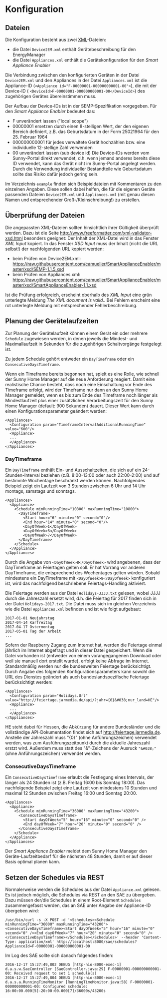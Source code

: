 # Konfiguration

## Dateien
Die Konfiguration besteht aus zwei [XML](https://de.wikipedia.org/wiki/Extensible_Markup_Language)-Dateien:
* die Datei `Device2EM.xml` enthält Gerätebeschreibung für den EnergyManager
* die Datei `Appliances.xml` enthält die Gerätekonfiguration für den *Smart Appliance Enabler*

Die Verbindung zwischen den konfigurierten Geräten in der Datei `Device2EM.xml` und den Appliances in der Datei `Appliances.xml` ist die Appliance-ID (`<Appliance id="F-00000001-000000000001-00">`), die mit der Device-ID ( `<DeviceId>F-00000001-000000000001-00</DeviceId>`) des zugehörigen Gerätes übereinstimmen muss.

Der Aufbau der Device-IDs ist in der SEMP-Spezifikation vorgegeben. Für den *Smart Appliance Enabler* bedeutet das:
* F unverändert lassen ("local scope")
* 00000001 ersetzen durch einen 8-stelligen Wert, der den eigenen Bereich definiert, z.B. das Geburtsdatum in der Form 25021964 für den 25. Februar 1964
* 000000000001 für jedes verwaltete Gerät hochzählen bzw. eine individuelle 12-stellige Zahl verwenden
* 00 unverändert lassen (sub device id)
Die Device-IDs werden vom Sunny-Portal direkt verwendet, d.h. wenn jemand anderes bereits diese ID verwendet, kann das Gerät nicht im Sunny-Portal angelegt werden. Durch die Verwendung individueller Bestandteile wie Geburtsdatum sollte das Risiko dafür jedoch gering sein.

Im Verzeichnis `example` finden sich Beispieldateien mit Kommentaren zu den einzelnen Angaben.
Diese sollen dabei helfen, die für die eigenen Geräte passenden Dateien `Device2EM.xml` und `Appliances.xml` (mit genau diesen Namen und entsprechender Groß-/Kleinschreibung!) zu erstellen.

## Überprüfung der Dateien
Die angepassten XML-Dateien sollten hinsichtlich ihrer Gültigkeit überprüft werden.
Dazu ist die Seite http://www.freeformatter.com/xml-validator-xsd.html besonders geeignet:
Der Inhalt der XML-Datei wird in das Fenster *XML Input* kopiert. 
In das Fenster *XSD Input* muss der Inhalt (nicht die URL selbst!) der nachfolgenden URL kopiert werden:
* beim Prüfen von Device2EM.xml: https://raw.githubusercontent.com/camueller/SmartApplianceEnabler/master/xsd/SEMP-1.1.5.xsd
* beim Prüfen von Appliances.xml: https://raw.githubusercontent.com/camueller/SmartApplianceEnabler/master/xsd/SmartApplianceEnabler-1.1.xsd

Ist die Prüfung erfolgreich, erscheint oberhalb des *XML Input* eine grün unterlegte Meldung *The XML document is valid.*. Bei Fehlern erscheint eine rot unterlegte Meldung mit entsprechender Fehlerbeschreibung.

## Planung der Gerätelaufzeiten
Zur Planung der Gerätelaufzeit können einem Gerät ein oder mehrere `Schedule` zugewiesen werden, in denen jeweils die Mindest- und Maximallaufzeit in Sekunden für die zugehörigen Schaltvorgänge festgelegt ist. 

Zu jedem Schedule gehört entweder ein `DayTimeframe` oder ein `ConsecutiveDaysTimeframe`.

Wenn ein Timeframe bereits begonnen hat, spielt es eine Rolle, wie schnell der Sunny Home Manager auf die neue Anforderung reagiert. Damit eine realistische Chance besteht, dass noch eine Einschaltung vor Ende des Timeframe erfolgt, wird der Timeframe nur dann an den Sunny Home Manager gemeldet, wenn es bis zum Ende des Timeframe noch länger als Mindestlaufzeit plus einer zusätzlichen Verarbeitungszeit für den Sunny Home Manager (default: 900 Sekunden) dauert. Dieser Wert kann durch einen Konfigurationsparameter geändert werden:
```
<Appliances>
  <Configuration param="TimeframeIntervalAdditionalRunningTime" value="600"/>
  <Appliance>
  ...
  </Appliance>
</Appliances>
```

### DayTimeframe
Ein `DayTimeframe` enthält Ein- und Ausschaltzeiten, die sich auf ein 24-Stunden-Interval beziehen (z.B. 8:00-13:00 oder auch 22:00-2:00) und auf bestimmte Wochentage beschränkt werden können. Nachfolgendes Beispiel zeigt ein Laufzeit von 3 Stunden zwischen 6 Uhr und 14 Uhr montags, samstags und sonntags.
```
<Appliances>
  <Appliance>
    <Schedule minRunningTime="10800" maxRunningTime="10800">
      <DayTimeframe>
        <Start hour="6" minute="0" second="0"/>
        <End hour="14" minute="0" second="0"/>
        <DayOfWeek>1</DayOfWeek>
        <DayOfWeek>6</DayOfWeek>
        <DayOfWeek>7</DayOfWeek>
      </DayTimeframe>
    </Schedule>
  </Appliance>
</Appliances>
```
Durch die Angabe von ```<DayOfWeek>8</DayOfWeek>``` wird angebenen, dass der DayTimeframe an Feiertagen gelten soll. Er hat Vorrang vor anderen DayTimeframe, die entsprechend des Wochentages gelten würden. Sobald mindestens ein DayTimeframe mit ```<DayOfWeek>8</DayOfWeek>``` konfiguriert ist, wird das nachfolgend beschriebene Feiertags-Handling aktiviert.

Die Feiertage werden aus der Datei ```Holidays-JJJJ.txt``` gelesen, wobei JJJJ durch die Jahreszahl ersetzt wird, d.h. die Feiertag für 2017 finden sich in der Datei ```Holidays-2017.txt```. Die Datei muss sich im gleichen Verzeichnis wie die Datei ```Appliances.xml``` befinden und ist wie folgt aufgebaut:
```
2017-01-01 Neujahrstag
2017-04-14 Karfreitag
2017-04-17 Ostermontag
2017-05-01 Tag der Arbeit
...
```
Sofern der Raspberry Zugang zum Internet hat, werden die Feiertage einmal jährlich im Internet abgefragt und in dieser Datei gespeichert. Wenn die Datei vorhanden ist (entweder von einem vorangegangenen Download oder weil sie manuell dort erstellt wurde), erfolgt keine Abfrage im Internet. Standardmäßig werden nur die bundesweiten Feiertage berücksichtigt. Durch Angabe des folgenden Konfigurationsparameters kann sowohl die URL des Dienstes geändert als auch bundeslandspezifische Feiertage berücksichtigt werden:
```
<Appliances>
  <Configuration param="Holidays.Url" value="http://feiertage.jarmedia.de/api/?jahr={0}&#038;nur_land=HE"/>
  <Appliance>
  ...
  </Appliance>
</Appliances>
```
HE steht dabei für Hessen, die Abkürzung für andere Bundesländer und die vollständige API-Dokumentation findet sich auf http://feiertage.jarmedia.de. Anstelle der Jahreszahl muss "{0}" (ohne Anführungszeichen) verwendet werden, was zum Ausführungszeitpunkt durch die aktuelle Jahreszahl erstzt wird. Außerdem muss statt des "&"-Zeichens der Ausruck ```"&#038;"```  (ohne Anführungszeichen) verwendet werden.

### ConsecutiveDaysTimeframe
Ein `ConsecutiveDaysTimeframe` erlaubt die Festlegung eines Intervals, der länger als 24 Stunden ist (z.B. Freitag 16:00 bis Sonntag 18:00). Das nachfolgende Beispiel zeigt eine Laufzeit von mindestens 10 Stunden und maximal 12 Stunden zwischen Freitag 16:00 und Sonntag 20:00.
```
<Appliances>
  <Appliance>
    <Schedule minRunningTime="36000" maxRunningTime="43200">
      <ConsecutiveDaysTimeframe>
        <Start dayOfWeek="5" hour="16" minute="0" second="0" />
        <End dayOfWeek="7" hour="20" minute="0" second="0" />
      </ConsecutiveDaysTimeframe>
    </Schedule>
  </Appliance>
</Appliances>
```
Der *Smart Appliance Enabler* meldet dem Sunny Home Manager den Geräte-Laufzeitbedarf für die nächsten 48 Stunden, damit er auf dieser Basis optimal planen kann.

## Setzen der Schedules via REST
Normalerweise werden die Schedules aus der Datei `Appliance.xml` gelesen. Es ist jedoch möglich, die Schedules via REST an den SAE zu übergeben. Dazu müssen der/die Schedules in einem Root-Element `Schedules` zusammengefasst werden, das an SAE unter Angabe der Appliance-ID übergeben wird:
```
/usr/bin/curl -s -X POST -d '<Schedules><Schedule minRunningTime="36000" maxRunningTime="43200"><ConsecutiveDaysTimeframe><Start dayOfWeek="5" hour="16" minute="0" second="0" /><End dayOfWeek="7" hour="20" minute="0" second="0" /></ConsecutiveDaysTimeframe></Schedule></Schedules>' --header 'Content-Type: application/xml' http://localhost:8080/sae/schedules?ApplianceId=F-00000001-000000000001-00
```
Im Log des SAE sollte sich danach folgendes finden:
```
2016-12-17 15:27:49,802 DEBUG [http-nio-8080-exec-1] d.a.s.w.SaeController [SaeController.java:29] F-00000001-000000000001-00: Received request to set 1 schedule(s)
2016-12-17 15:27:49,804 DEBUG [http-nio-8080-exec-1] d.a.s.a.RunningTimeMonitor [RunningTimeMonitor.java:58] F-00000001-000000000001-00: Configured schedule: 16:00:00.000[5]-20:00:00.000[7]/36000s/43200s
```
